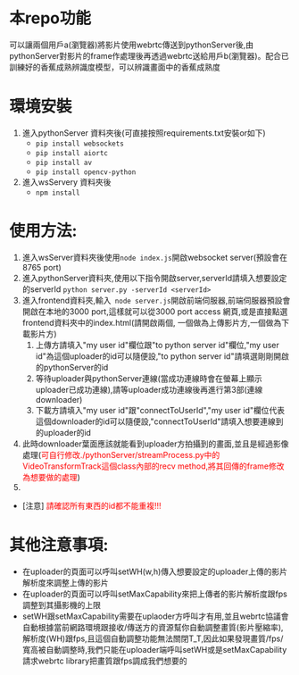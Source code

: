 # 本repo功能
可以讓兩個用戶a(瀏覽器)將影片使用webrtc傳送到pythonServer後,由pythonServer對影片的frame作處理後再透過webrtc送給用戶b(瀏覽器)。配合已訓練好的香蕉成熟辨識度模型，可以辨識畫面中的香蕉成熟度
# 環境安裝
1. 進入pythonServer 資料夾後(可直接按照requirements.txt安裝or如下)
    - ```pip install websockets```
    - ```pip install aiortc```
    - ```pip install av```
    - ```pip install opencv-python```
2. 進入wsServery 資料夾後
    - ```npm install```
# 使用方法:
1. 進入wsServer資料夾後使用```node index.js```開啟websocket server(預設會在8765 port)
2. 進入pythonServer資料夾,使用以下指令開啟server,serverId請填入想要設定的serverId
    ```python server.py -serverId <serverId>```
3. 進入frontend資料夾,輸入``` node server.js```開啟前端伺服器,前端伺服器預設會開啟在本地的3000 port,這樣就可以從3000 port access 網頁,或是直接點選frontend資料夾中的index.html(請開啟兩個, 一個做為上傳影片方,一個做為下載影片方)
    1. 上傳方請填入"my user id"欄位跟"to python server id"欄位,"my user id"為這個uploader的id可以隨便設,"to python server id"請填選剛剛開啟的pythonServer的id
    2. 等待uploader與pythonServer連線(當成功連線時會在螢幕上顯示uploader已成功連線),請等uploader成功連線後再進行第3部(連線downloader)
    3. 下載方請填入"my user id"跟"connectToUserId","my user id"欄位代表這個downloader的id可以隨便設,"connectToUserId"請填入想要連線到的uploader的id
4. 此時downloader葉面應該就能看到uploader方拍攝到的畫面,並且是經過影像處理(<font color="red">可自行修改./pythonServer/streamProcess.py中的VideoTransformTrack這個class內部的recv method,將其回傳的frame修改為想要做的處理</font>)
5. 
* [注意] <font color="red">請確認所有東西的id都不能重複!!!</font>

# 其他注意事項:
* 在uploader的頁面可以呼叫setWH(w,h)傳入想要設定的uploader上傳的影片解析度來調整上傳的影片
* 在uploader的頁面可以呼叫setMaxCapability來把上傳者的影片解析度跟fps調整到其攝影機的上限
* setWH跟setMaxCapability需要在uplaoder方呼叫才有用,並且webrtc協議會自動根據當前網路環境跟接收/傳送方的資源幫你自動調整畫質(影片壓縮率),解析度(WH)跟fps,且這個自動調整功能無法關閉T_T,因此如果發現畫質/fps/寬高被自動調整時,我們只能在uploader端呼叫setWH或是setMaxCapability請求webrtc library把畫質跟fps調成我們想要的

